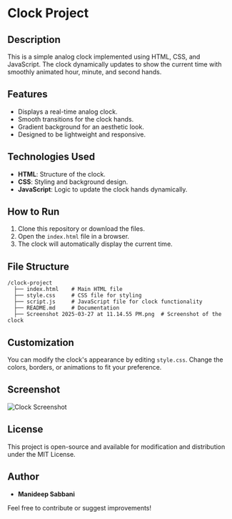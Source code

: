 # Clock Project

## Description
This is a simple analog clock implemented using HTML, CSS, and JavaScript. The clock dynamically updates to show the current time with smoothly animated hour, minute, and second hands.

## Features
- Displays a real-time analog clock.
- Smooth transitions for the clock hands.
- Gradient background for an aesthetic look.
- Designed to be lightweight and responsive.

## Technologies Used
- **HTML**: Structure of the clock.
- **CSS**: Styling and background design.
- **JavaScript**: Logic to update the clock hands dynamically.

## How to Run
1. Clone this repository or download the files.
2. Open the `index.html` file in a browser.
3. The clock will automatically display the current time.

## File Structure
```
/clock-project
  ├── index.html    # Main HTML file
  ├── style.css     # CSS file for styling
  ├── script.js     # JavaScript file for clock functionality
  ├── README.md     # Documentation
  ├── Screenshot 2025-03-27 at 11.14.55 PM.png  # Screenshot of the clock
```

## Customization
You can modify the clock's appearance by editing `style.css`. Change the colors, borders, or animations to fit your preference.

## Screenshot
![Clock Screenshot](./Screenshot%202025-03-27%20at%2011.14.55%E2%80%AFPM.png)

## License
This project is open-source and available for modification and distribution under the MIT License.

## Author
- **Manideep Sabbani**

Feel free to contribute or suggest improvements!


